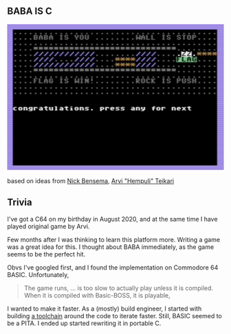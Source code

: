 BABA IS C
---------

![BABA](baba.png)

based on ideas from [Nick Bensema][BABA-IS-C64], [Arvi "Hempuli" Teikari][BABA-IS-YOU]

## Trivia

I've got a C64 on my birthday in August 2020, and at the same time I have played original game by Arvi.

Few months after I was thinking to learn this platform more. Writing a game was a great idea for this.
I thought about BABA immediately, as the game seems to be the perfect hit.

Obvs I've googled first, and I found the implementation on Commodore 64 BASIC. Unfortunately,

> The game runs, ... is too slow to actually play unless it is compiled. When it is compiled with Basic-BOSS, it is playable,

I wanted to make it faster. 
As a (mostly) build engineer, I started with building [a toolchain][BABA-IS-YOTTATSA] around the code to iterate faster.
Still, BASIC seemed to be a PITA. I ended up started rewriting it in portable C.


[BABA-IS-C64]: <https://github.com/unbibium/baba-is-c64>
[BABA-IS-YOU]: <https://www.hempuli.com/baba/>
[BABA-IS-YOTTATSA]: <https://github.com/yottatsa/baba-is-c64/blob/master/Makefile>

